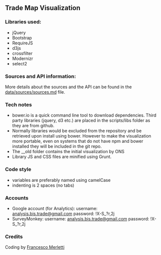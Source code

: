 ## Trade Map Visualization

### Libraries used:

* jQuery
* Bootstrap
* RequireJS
* d3js
* crossfilter
* Modernizr
* select2


### Sources and API information:

More details about the sources and the API can be found in the [data/sources/sources.md](data/sources/sources.md) file.

### Tech notes

* bower.io is a quick command line tool to download dependencies. Third party libraries (jquery, d3 etc.) are placed in the scripts/libs folder as they are from github.
* Normally libraries would be excluded from the repository and be retrieved upon install using bower. However to make the visualization more portable, even on systems that do not have npm and bower installed they will be included in the git repo.
* The __old folder contains the initial visualization by ONS
* Library JS and CSS files are minified using Grunt.


### Code style

* variables are preferably named using camelCase
* indenting is 2 spaces (no tabs)


### Accounts
 
 * Google account (for Analytics): username: analysis.bis.trade@gmail.com password: !X-S_?r,2j
 * SurveyMonkey: username: analysis.bis.trade@gmail.com password: !X-S_?r,2j


### Credits

Coding by [Francesco Merletti](http://fm.to.it)
